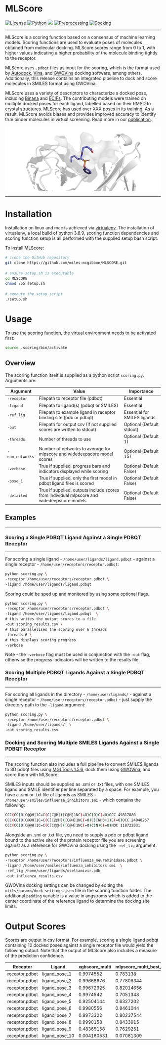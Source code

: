 # MLScore

[![License](https://img.shields.io/badge/License-MIT-blue)](https://opensource.org/licenses/MIT)
[![Python](https://img.shields.io/badge/Python-3.6.9-blue)](https://www.python.org/downloads/release/python-369/)
![](https://img.shields.io/badge/OS-linux%20%7C%20OS%20X-blueviolet)
[![Preprocessing](https://img.shields.io/badge/preprocessing-MGLTools%201.5.6-brightgreen)](https://ccsb.scripps.edu/mgltools/1-5-6/)
[![Docking](https://img.shields.io/badge/docking-GWOVina%201.0-brightgreen)](https://doi.org/10.1111/cbdd.13764)

---

MLScore is a scoring function based on a consensus of machine learning models. Scoring functions are used to evaluate poses of molecules obtained from molecular docking. MLScore scores range from 0 to 1, with higher values indicating a higher probability of the molecule binding tightly to the receptor.

MLScore uses `.pdbqt` files as input for the scoring, which is the format used by [Autodock](), [Vina](), and [GWOVina]() docking software, among others. Additionally, this release contains an integrated pipeline to dock and score molecules in SMILES format using GWOVina.

MLScore uses a variety of descriptors to characterize a docked pose, including [Binana]() and [ECIFs](). The contributing models were trained on multiple docked poses for each ligand, labelled based on their RMSD to crystal structures. MLScore has used over XXX poses in its training. As a result, MLScore avoids biases and provides improved accuracy to identify true binder molecules in virtual screening. Read more in our [publication]().


![](pose_labels.gif)

---

# Installation

Installation on linux and mac is achieved via [virtualenv](https://virtualenv.pypa.io/en/latest/). The installation of virtualenv, a local build of python 3.6.9, scoring function dependencies and scoring function setup is all performed with the supplied setup bash script.

To install MLScore:

```bash
# clone the GitHub repository
git clone https://github.com/miles-mcgibbon/MLSCORE.git

# ensure setup.sh is executable
cd MLSCORE
chmod 755 setup.sh

# execute the setup script
./setup.sh
```

# Usage

To use the scoring function, the virtual environment needs to be activated first:

```bash
source .scoring/bin/activate
```


## Overview

The scoring function itself is supplied as a python script `scoring.py`. Arguments are:

|Argument     |Value                                                                                     |Importance                  |
|-------------|------------------------------------------------------------------------------------------|----------------------------|
|`-receptor`    |Filepath to receptor file (pdbqt)                                                         |Essential                   |
|`-ligand `     |Filepath to ligand(s) (pdbqt or SMILES)                                                   |Essential                   |
|`-ref_lig`    |Filepath to example ligand in receptor binding site (pdb or pdbqt)                        |Essential for SMILES ligands|
|`-out`         |Filepath for output csv (If not supplied scores are written to stdout)                    |Optional (Default stdout)   |
|`-threads`     |Number of threads to use                                                                  |Optional (Default 1)        |
|`-num_networks`|Number of networks to average for mlpscore and widedeepscore model scores                 |Optional (Default 15)       |
|`-verbose`     |True if supplied, progress bars and indicators displayed while scoring                    |Optional (Default False)    |
|`-pose_1`      |True if supplied, only the first model in pdbqt ligand files is scored                    |Optional (Default False)    |
|`-detailed`    |True if supplied, outputs include scores from individual mlpscore and widedeepscore models|Optional (Default False)    |

## Examples
---
### Scoring a Single PDBQT Ligand Against a Single PDBQT Receptor
---

For scoring a single ligand - `/home/user/ligands/ligand.pdbqt` - against a single receptor - `/home/user/receptors/receptor.pdbqt`:

```bash
python scoring.py \
-receptor /home/user/receptors/receptor.pdbqt \
-ligand /home/user/ligands/ligand.pdbqt
```

Scoring could be sped up and monitored by using some optional flags.

```bash
python scoring.py \
-receptor /home/user/receptors/receptor.pdbqt \
-ligand /home/user/ligands/ligand.pdbqt  \
# this writes the output scores to a file
-out scoring_results.csv \
# this parallelises the scoring over 6 threads
-threads 6 \
# this displays scoring progress
-verbose
```

Note - the `-verbose` flag must be used in conjunction with the `-out` flag, otherwise the progress indicators will be written to the results file.

### Scoring Multiple PDBQT Ligands Against a Single PDBQT Receptor
---

For scoring all ligands in the directory - `/home/user/ligands/` - against a single receptor - `/home/user/receptors/receptor.pdbqt` - just supply the directory path to the `-ligand` argument:


```bash
python scoring.py \
-receptor /home/user/receptors/receptor.pdbqt \
-ligand /home/user/ligands/  \
-out scoring_results.csv
```

### Docking and Scoring Multiple SMILES Ligands Against a Single PDBQT Receptor
---

The scoring function also includes a full pipeline to convert SMILES ligands to 3D pdbqt files using [MGLTools 1.5.6](https://ccsb.scripps.edu/mgltools/1-5-6/), dock them using [GWOVina](https://doi.org/10.1111/cbdd.13764), and score them with MLScore.

SMILES inputs should be supplied as .smi or .txt files, with one SMILES ligand and SMILE identifier per line separated by a space. For example, you have a .smi or .txt file of ligands as SMILES - `/home/user/smiles/influenza_inhibitors.smi` - which contains the following:

```bash
CCC(CC)O[C@@H]1C=C(C[C@H]([C@H]1NC(=O)C)O)C(=O)OCC 49817880
CCC(CC)O[C@@H]1C=C(C[C@@H]([C@H]1NC(=O)C)[NH3+])C(=O)OCC 24848267
CCC(CC)O[C@@H]1C=C(C[C@@H]([C@H]1NC(=O)C)N)C(=O)NOC 118722031
```

Alongside an .smi or .txt file, you need to supply a pdb or pdbqt ligand bound to the active site of the protein receptor file you are screening against as a reference for GWOVina docking using the `-ref_lig` argument:

```bash
python scoring.py \
-receptor /home/user/receptors/influenza_neuraminidase.pdbqt \
-ligand /home/user/smiles/influenza_inhibitors.smi  \
-ref_lig /home/user/ligands/oseltamivir.pdb
-out influenza_results.csv
```

GWOVina docking settings can be changed by editing the `utils/params/dock_settings.json` file in the scoring function folder. The additional `padding` variable is a value in angstroms which is added to the center coordinate of the reference ligand to determine the docking site limits.


# Output Scores

Scores are output in csv format. For example, scoring a single ligand pdbqt containing 10 docked poses against a single receptor file would yield the following output. Note that the output of MLScore also includes a measure of the prediction confidence.

|Receptor      |Ligand        |xgbscore_multi|mlpscore_multi_best_average|wdscore_multi_best_average|multi_consensus|multi_consensus_stdev|multi_consensus_range|
|--------------|--------------|--------------|---------------------------|--------------------------|---------------|---------------------|---------------------|
|receptor.pdbqt|ligand_pose_1 |0.9974552     |0.783138                   |0.7250332                 |0.83520883     |0.11715221           |0.27242196           |
|receptor.pdbqt|ligand_pose_2 |0.99668676    |0.77808344                 |0.73867756                |0.83781594     |0.113484696          |0.2580092            |
|receptor.pdbqt|ligand_pose_3 |0.99672925    |0.82014656                 |0.7103614                 |0.8424124      |0.11796457           |0.28636783           |
|receptor.pdbqt|ligand_pose_4 |0.9974542     |0.7051348                  |0.6221999                 |0.7749297      |0.16095018           |0.37525433           |
|receptor.pdbqt|ligand_pose_5 |0.92504144    |0.6327202                  |0.6123963                 |0.723386       |0.14283314           |0.31264514           |
|receptor.pdbqt|ligand_pose_6 |0.9980556     |0.8461044                  |0.74997765                |0.86471254     |0.10212856           |0.24807793           |
|receptor.pdbqt|ligand_pose_7 |0.9973322     |0.80237544                 |0.65094346                |0.81688374     |0.14178425           |0.34638876           |
|receptor.pdbqt|ligand_pose_8 |0.9990158     |0.8433915                  |0.757661                  |0.8666894      |0.099900395          |0.24135482           |
|receptor.pdbqt|ligand_pose_9 |0.48365158    |0.7629251                  |0.70412195                |0.65023285     |0.12021217           |0.2792735            |
|receptor.pdbqt|ligand_pose_10|0.004160531   |0.07061309                 |0.1636547                 |0.07947611     |0.06541413           |0.15949416           |
